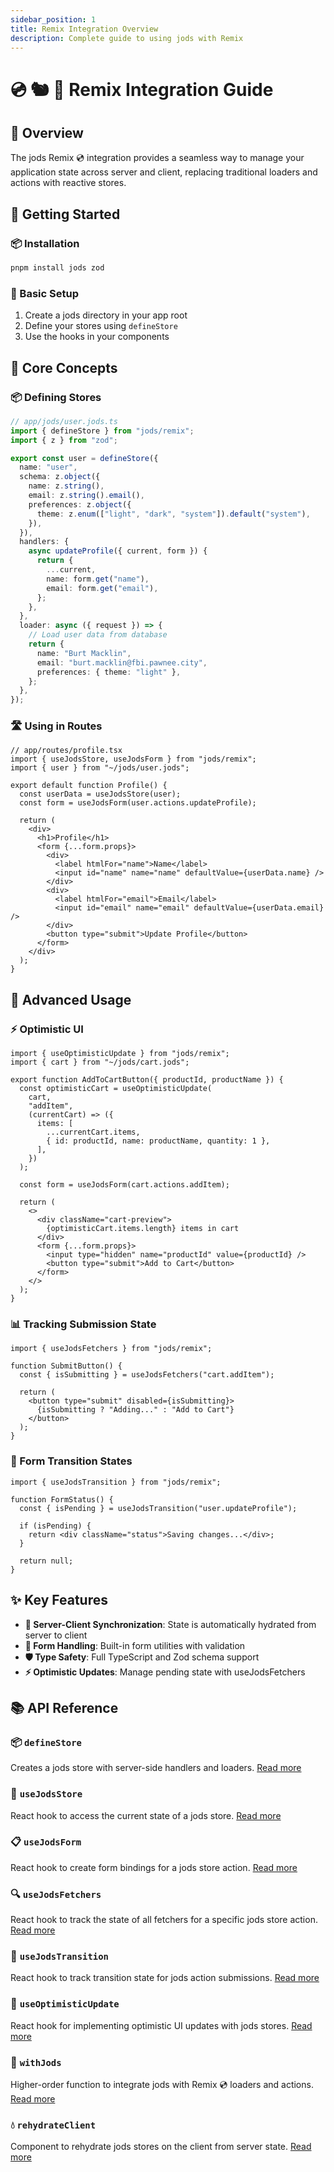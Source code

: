 ```yaml
---
sidebar_position: 1
title: Remix Integration Overview
description: Complete guide to using jods with Remix
---
```


# 💿 🐿️ 🦆 Remix Integration Guide

## 🌟 Overview

The jods Remix 💿 integration provides a seamless way to manage your application state across server and client, replacing traditional loaders and actions with reactive stores.

## 🚀 Getting Started

### 📦 Installation

```bash
pnpm install jods zod
```

### 🔌 Basic Setup

1. Create a jods directory in your app root
2. Define your stores using `defineStore`
3. Use the hooks in your components

## 💭 Core Concepts

### 📦 Defining Stores

```typescript
// app/jods/user.jods.ts
import { defineStore } from "jods/remix";
import { z } from "zod";

export const user = defineStore({
  name: "user",
  schema: z.object({
    name: z.string(),
    email: z.string().email(),
    preferences: z.object({
      theme: z.enum(["light", "dark", "system"]).default("system"),
    }),
  }),
  handlers: {
    async updateProfile({ current, form }) {
      return {
        ...current,
        name: form.get("name"),
        email: form.get("email"),
      };
    },
  },
  loader: async ({ request }) => {
    // Load user data from database
    return {
      name: "Burt Macklin",
      email: "burt.macklin@fbi.pawnee.city",
      preferences: { theme: "light" },
    };
  },
});
```

### 🛣️ Using in Routes

```tsx
// app/routes/profile.tsx
import { useJodsStore, useJodsForm } from "jods/remix";
import { user } from "~/jods/user.jods";

export default function Profile() {
  const userData = useJodsStore(user);
  const form = useJodsForm(user.actions.updateProfile);

  return (
    <div>
      <h1>Profile</h1>
      <form {...form.props}>
        <div>
          <label htmlFor="name">Name</label>
          <input id="name" name="name" defaultValue={userData.name} />
        </div>
        <div>
          <label htmlFor="email">Email</label>
          <input id="email" name="email" defaultValue={userData.email} />
        </div>
        <button type="submit">Update Profile</button>
      </form>
    </div>
  );
}
```

## 🔧 Advanced Usage

### ⚡ Optimistic UI

```tsx
import { useOptimisticUpdate } from "jods/remix";
import { cart } from "~/jods/cart.jods";

export function AddToCartButton({ productId, productName }) {
  const optimisticCart = useOptimisticUpdate(
    cart,
    "addItem",
    (currentCart) => ({
      items: [
        ...currentCart.items,
        { id: productId, name: productName, quantity: 1 },
      ],
    })
  );

  const form = useJodsForm(cart.actions.addItem);

  return (
    <>
      <div className="cart-preview">
        {optimisticCart.items.length} items in cart
      </div>
      <form {...form.props}>
        <input type="hidden" name="productId" value={productId} />
        <button type="submit">Add to Cart</button>
      </form>
    </>
  );
}
```

### 📊 Tracking Submission State

```tsx
import { useJodsFetchers } from "jods/remix";

function SubmitButton() {
  const { isSubmitting } = useJodsFetchers("cart.addItem");

  return (
    <button type="submit" disabled={isSubmitting}>
      {isSubmitting ? "Adding..." : "Add to Cart"}
    </button>
  );
}
```

### 🔄 Form Transition States

```tsx
import { useJodsTransition } from "jods/remix";

function FormStatus() {
  const { isPending } = useJodsTransition("user.updateProfile");

  if (isPending) {
    return <div className="status">Saving changes...</div>;
  }

  return null;
}
```

## ✨ Key Features

- **🔄 Server-Client Synchronization**: State is automatically hydrated from server to client
- **📝 Form Handling**: Built-in form utilities with validation
- **🛡️ Type Safety**: Full TypeScript and Zod schema support
- **⚡ Optimistic Updates**: Manage pending state with useJodsFetchers

## 📚 API Reference

### 📦 `defineStore`

Creates a jods store with server-side handlers and loaders. [Read more](/jods/remix/api-reference#definestoreoptions)

### 🏪 `useJodsStore`

React hook to access the current state of a jods store. [Read more](/jods/remix/api-reference#usejodsstorestore)

### 📋 `useJodsForm`

React hook to create form bindings for a jods store action. [Read more](/jods/remix/api-reference#usejodsformactionhandler)

### 🔍 `useJodsFetchers`

React hook to track the state of all fetchers for a specific jods store action. [Read more](/jods/remix/api-reference#usejodsfetchersactionid)

### 🚦 `useJodsTransition`

React hook to track transition state for jods action submissions. [Read more](/jods/remix/api-reference#usejodstransitionactionid)

### 🚀 `useOptimisticUpdate`

React hook for implementing optimistic UI updates with jods stores. [Read more](/jods/remix/api-reference#useoptimisticupdatestore-actionname-optimisticdatafn)

### 🔗 `withJods`

Higher-order function to integrate jods with Remix 💿 loaders and actions. [Read more](/jods/remix/api-reference#withjodsstores-loaderfn)

### 💧 `rehydrateClient`

Component to rehydrate jods stores on the client from server state. [Read more](/jods/remix/api-reference#rehydrateclientoptions)
